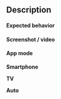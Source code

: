 <!--- Provide a general summary of the request in the Title above -->

## Description

<!--- Describe your request in detail -->

#### Expected behavior


#### Screenshot / video

<!--Add a screenshot or screencast when applicable-->
<!--To take a screenshot, see https://support.google.com/android/answer/9075928?hl=en-->

#### App mode

<!--Remove the useless modes-->

**Smartphone**

**TV**

**Auto**
